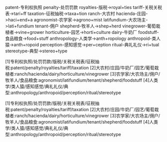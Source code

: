patent-专利权执照
penalty-处罚罚款
royalties-版税->royal+ties
tariff-关税关税表->tari+ff
taxation-征税抽税->taxa+tion
ranch-大农村
hacienda-庄园->haci+end+a
agronomist-农学家->agrono+mist
latifundium-大农场主->lati+fundium
tenant-佣户
shepherd-牧羊人->shep+herd
vinegrower-葡萄栽植者->vine+grower
horticulture-园艺->horti+culture
dairy-牛奶厂
foodstuff-食品粮食->food+stuff
anthropology-人类学->anth+ropology
anthropoid-类人猿->anth+ropoid
perception-感知感觉->per+ception
ritual-典礼礼仪->ri+tual
stereotype-典型->stereo+type


[1]专利权执照/处罚罚款/版税/关税关税表/征税抽税:patent/penalty/royalties/tariff/taxation
[2]大农村/庄园/牛奶厂/园艺/葡萄栽植者:ranch/hacienda/dairy/horticulture/vinegrower
[3]农学家/大农场主/佣户/牧羊人/食品粮食:agronomist/latifundium/tenant/shepherd/foodstuff
[4]人类学/类人猿/感知感觉/典礼礼仪/典型:anthropology/anthropoid/perception/ritual/stereotype


[1]专利权执照/处罚罚款/版税/关税关税表/征税抽税:patent/penalty/royalties/tariff/taxation
[2]大农村/庄园/牛奶厂/园艺/葡萄栽植者:ranch/hacienda/dairy/horticulture/vinegrower
[3]农学家/大农场主/佣户/牧羊人/食品粮食:agronomist/latifundium/tenant/shepherd/foodstuff
[4]人类学/类人猿/感知感觉/典礼礼仪/典型:anthropology/anthropoid/perception/ritual/stereotype
